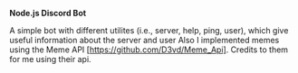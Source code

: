 **Node.js Discord Bot**

A simple bot with different utilites (i.e., server, help, ping, user), which give useful information about the server and user
Also I implemented memes using the Meme API [https://github.com/D3vd/Meme_Api]. Credits to them for me using their api.
